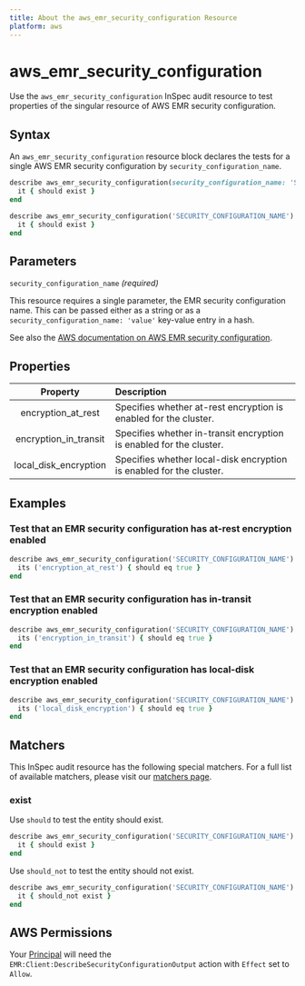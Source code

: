 ```yaml
---
title: About the aws_emr_security_configuration Resource
platform: aws
---
```


# aws_emr_security_configuration

Use the `aws_emr_security_configuration` InSpec audit resource to test properties of the singular resource of AWS EMR security configuration.

## Syntax

An `aws_emr_security_configuration` resource block declares the tests for a single AWS EMR security configuration by `security_configuration_name`.

```ruby
describe aws_emr_security_configuration(security_configuration_name: 'SECURITY_CONFIGURATION_NAME') do
  it { should exist }
end
```

```ruby
describe aws_emr_security_configuration('SECURITY_CONFIGURATION_NAME') do
  it { should exist }
end
```

## Parameters

`security_configuration_name` _(required)_

This resource requires a single parameter, the EMR security configuration name.
This can be passed either as a string or as a `security_configuration_name: 'value'` key-value entry in a hash.

See also the [AWS documentation on AWS EMR security configuration](https://docs.aws.amazon.com/AWSCloudFormation/latest/UserGuide/aws-resource-emr-securityconfiguration.html).

## Properties

| Property | Description |
| :---: | :--- |
|encryption_at_rest                    | Specifies whether at-rest encryption is enabled for the cluster.|
|encryption_in_transit                 | Specifies whether in-transit encryption is enabled for the cluster.|
|local_disk_encryption                 | Specifies whether local-disk encryption is enabled for the cluster. |

## Examples

### Test that an EMR security configuration has at-rest encryption enabled

```ruby
describe aws_emr_security_configuration('SECURITY_CONFIGURATION_NAME') do
  its ('encryption_at_rest') { should eq true }
end
```

### Test that an EMR security configuration has in-transit encryption enabled

```ruby
describe aws_emr_security_configuration('SECURITY_CONFIGURATION_NAME') do
  its ('encryption_in_transit') { should eq true }
end
```

### Test that an EMR security configuration has local-disk encryption enabled

```ruby
describe aws_emr_security_configuration('SECURITY_CONFIGURATION_NAME') do
  its ('local_disk_encryption') { should eq true }
end
```

## Matchers

This InSpec audit resource has the following special matchers. For a full list of available matchers, please visit our [matchers page](https://www.inspec.io/docs/reference/matchers/).

### exist

Use `should` to test the entity should exist.

```ruby
describe aws_emr_security_configuration('SECURITY_CONFIGURATION_NAME') do
  it { should exist }
end
```

Use `should_not` to test the entity should not exist.

```ruby
describe aws_emr_security_configuration('SECURITY_CONFIGURATION_NAME') do
  it { should_not exist }
end
```

## AWS Permissions

Your [Principal](https://docs.aws.amazon.com/IAM/latest/UserGuide/intro-structure.html#intro-structure-principal) will need the `EMR:Client:DescribeSecurityConfigurationOutput` action with `Effect` set to `Allow`.

